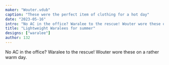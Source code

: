 ```yaml
---
maker: "Wouter.vdub"
caption: "These were the perfect item of clothing for a hot day"
date: "2023-05-16"
intro: "No AC in the office? Waralee to the rescue! Wouter wore these on a rather warm day."
title: "Lightweight Waralees for summer"
designs: ["waralee"]
author: 132
---
```


No AC in the office? Waralee to the rescue! Wouter wore these on a rather warm day.
